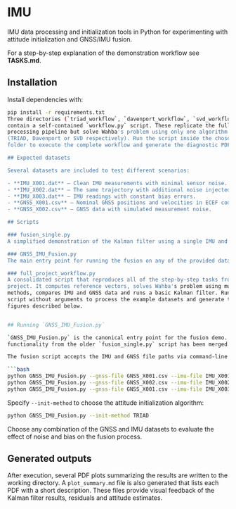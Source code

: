 # IMU

IMU data processing and initialization tools in Python for experimenting with attitude initialization and GNSS/IMU fusion.

For a step-by-step explanation of the demonstration workflow see **TASKS.md**.

## Installation

Install dependencies with:

```bash
pip install -r requirements.txt
Three directories (`triad_workflow`, `davenport_workflow`, `svd_workflow`) each
contain a self-contained `workflow.py` script. These replicate the full
processing pipeline but solve Wahba's problem using only one algorithm
(TRIAD, Davenport or SVD respectively). Run the script inside the chosen
folder to execute the complete workflow and generate the diagnostic PDFs.

## Expected datasets

Several datasets are included to test different scenarios:

- **IMU_X001.dat** – Clean IMU measurements with minimal sensor noise.
- **IMU_X002.dat** – The same trajectory with additional noise injected in the inertial sensors.
- **IMU_X003.dat** – IMU readings with constant bias errors.
- **GNSS_X001.csv** – Nominal GNSS positions and velocities in ECEF coordinates.
- **GNSS_X002.csv** – GNSS data with simulated measurement noise.

## Scripts

### fusion_single.py
A simplified demonstration of the Kalman filter using a single IMU and GNSS pair.

### GNSS_IMU_Fusion.py
The main entry point for running the fusion on any of the provided datasets.

### full_project_workflow.py
A consolidated script that reproduces all of the step-by-step tasks from the
project. It computes reference vectors, solves Wahba's problem using multiple
methods, compares IMU and GNSS data and runs a basic Kalman filter. Run the
script without arguments to process the example datasets and generate the PDF
figures described below.


## Running `GNSS_IMU_Fusion.py`

`GNSS_IMU_Fusion.py` is the canonical entry point for the fusion demo. Any
functionality from the older `fusion_single.py` script has been merged here.

The fusion script accepts the IMU and GNSS file paths via command-line options:

```bash
python GNSS_IMU_Fusion.py --gnss-file GNSS_X001.csv --imu-file IMU_X001.dat
python GNSS_IMU_Fusion.py --gnss-file GNSS_X002.csv --imu-file IMU_X002.dat
python GNSS_IMU_Fusion.py --gnss-file GNSS_X001.csv --imu-file IMU_X003.dat
```

Specify `--init-method` to choose the attitude initialization algorithm:

```bash
python GNSS_IMU_Fusion.py --init-method TRIAD
```

Choose any combination of the GNSS and IMU datasets to evaluate the effect of noise and bias on the fusion process.

## Generated outputs

After execution, several PDF plots summarizing the results are written to the working directory. A `plot_summary.md` file is also generated that lists each PDF with a short description. These files provide visual feedback of the Kalman filter results, residuals and attitude estimates.

